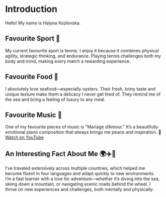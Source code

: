 # Introduction

Hello! My name is Halyna Kozlovska.

## Favourite Sport 🎾
My current favourite sport is tennis. I enjoy it because it combines physical agility, strategic thinking, and endurance. Playing tennis challenges both my body and mind, making every match a rewarding experience.

## Favourite Food 🦪
I absolutely love seafood—especially oysters. Their fresh, briny taste and unique texture make them a delicacy I never get tired of. They remind me of the sea and bring a feeling of luxury to any meal.

## Favourite Music 🎼
One of my favourite pieces of music is “Mariage d’Amour.” It’s a beautifully emotional piano composition that always brings me peace and inspiration.
🎵 [Watch on YouTube](https://youtu.be/FoCG-WNsZio?feature=shared)

## An Interesting Fact About Me 🌍✈️💬
I’ve traveled extensively across multiple countries, which helped me become fluent in four languages and adapt quickly to new environments. I’m a fast learner with a love for adventure—whether it’s diving into the sea, skiing down a mountain, or navigating scenic roads behind the wheel. I thrive on new experiences and challenges, both mentally and physically.
